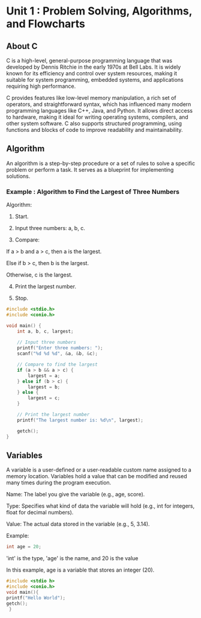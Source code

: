 # Unit 1 : Problem Solving, Algorithms, and Flowcharts

## About C
C is a high-level, general-purpose programming language that was developed by Dennis Ritchie in the early 1970s at Bell Labs. It is widely known for its efficiency and control over system resources, making it suitable for system programming, embedded systems, and applications requiring high performance.

C provides features like low-level memory manipulation, a rich set of operators, and straightforward syntax, which has influenced many modern programming languages like C++, Java, and Python. It allows direct access to hardware, making it ideal for writing operating systems, compilers, and other system software. C also supports structured programming, using functions and blocks of code to improve readability and maintainability.

## Algorithm 
An algorithm is a step-by-step procedure or a set of rules to solve a specific problem or perform a task. It serves as a blueprint for implementing solutions.

### Example : Algorithm to Find the Largest of Three Numbers

Algorithm:

1. Start.


2. Input three numbers: a, b, c.


3. Compare:

If a > b and a > c, then a is the largest.

Else if b > c, then b is the largest.

Otherwise, c is the largest.



4. Print the largest number.


5. Stop.

```c
#include <stdio.h>
#include <conio.h>

void main() {
    int a, b, c, largest;
    
    // Input three numbers
    printf("Enter three numbers: ");
    scanf("%d %d %d", &a, &b, &c);

    // Compare to find the largest
    if (a > b && a > c) {
        largest = a;
    } else if (b > c) {
        largest = b;
    } else {
        largest = c;
    }

    // Print the largest number
    printf("The largest number is: %d\n", largest);

    getch();
}

```


## Variables 

A variable is a user-defined or a user-readable custom name assigned to a memory location. Variables hold a value that can be modified and reused many times during the program execution.

Name: The label you give the variable (e.g., age, score).

Type: Specifies what kind of data the variable will hold (e.g., int for integers, float for decimal numbers).

Value: The actual data stored in the variable (e.g., 5, 3.14).


Example:

```c
int age = 20;
```

 'int' is the type, 'age' is the name, and 20 is the value

In this example, age is a variable that stores an integer (20).



```c
#include <stdio h>
#include <conio.h>
void main(){
printf("Hello World");
getch();
 }
```
